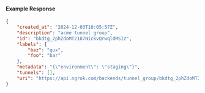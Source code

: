 <!-- Code generated for API Clients. DO NOT EDIT. -->

#### Example Response

```json
{
	"created_at": "2024-12-03T10:05:57Z",
	"description": "acme tunnel group",
	"id": "bkdtg_2phZdoMT2187NickvQrwqldMSIz",
	"labels": {
		"baz": "qux",
		"foo": "bar"
	},
	"metadata": "{\"environment\": \"staging\"}",
	"tunnels": [],
	"uri": "https://api.ngrok.com/backends/tunnel_group/bkdtg_2phZdoMT2187NickvQrwqldMSIz"
}
```

